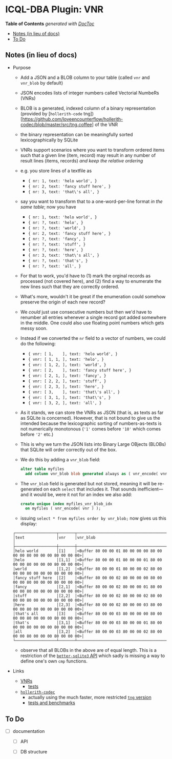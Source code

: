 
# ICQL-DBA Plugin: VNR

<!-- START doctoc generated TOC please keep comment here to allow auto update -->
<!-- DON'T EDIT THIS SECTION, INSTEAD RE-RUN doctoc TO UPDATE -->
**Table of Contents**  *generated with [DocToc](https://github.com/thlorenz/doctoc)*

- [Notes (in lieu of docs)](#notes-in-lieu-of-docs)
- [To Do](#to-do)

<!-- END doctoc generated TOC please keep comment here to allow auto update -->

## Notes (in lieu of docs)

* Purpose
  * Add a JSON and a BLOB column to your table (called `vnr` and `vnr_blob` by default)
  * JSON encodes lists of integer numbers called Vectorial NumbeRs (VNRs)
  * BLOB is a generated, indexed column of a binary representation (provided by [`hollerith-code`
    tng])[https://github.com/loveencounterflow/hollerith-codec/blob/master/src/tng.coffee] of the VNR
  * the binary representation can be meaningfully sorted lexicographically by SQLite
  * VNRs support scenarios where you want to transform ordered items such that a given line (item, record)
    may result in any number of result lines (items, records) *and keep the relative ordering*
  * e.g. you store lines of a textfile as
    * `{ nr: 1, text: 'helo world', }`
    * `{ nr: 2, text: 'fancy stuff here', }`
    * `{ nr: 3, text: 'that\'s all', }`
  * say you want to transform that to a one-word-per-line format *in the same table*; now you have
    * `{ nr: 1, text: 'helo world', }`
    * `{ nr: ?, text: 'helo', }`
    * `{ nr: ?, text: 'world', }`
    * `{ nr: 2, text: 'fancy stuff here', }`
    * `{ nr: ?, text: 'fancy', }`
    * `{ nr: ?, text: 'stuff', }`
    * `{ nr: ?, text: 'here', }`
    * `{ nr: 3, text: 'that\'s all', }`
    * `{ nr: ?, text: 'that's', }`
    * `{ nr: ?, text: 'all', }`
  * For that to work, you'd have to (1) mark the orginal records as processed (not covered here), and (2)
    find a way to enumerate the new lines such that they are correctly ordered.
  * What's more, wouldn't it be great if the enumeration could somehow preserve the origin of each new
    record?
  * We *could* just use consecutive numbers but then we'd have to renumber all entries whenever a single
    record got added somewhere in the middle. One could also use floating point numbers which gets messy
    soon.
  * Instead if we converted the `nr` field to a vector of numbers, we could do the following:
    * `{ vnr: [ 1,    ], text: 'helo world', }`
    * `{ vnr: [ 1, 1, ], text: 'helo', }`
    * `{ vnr: [ 1, 2, ], text: 'world', }`
    * `{ vnr: [ 2,    ], text: 'fancy stuff here', }`
    * `{ vnr: [ 2, 1, ], text: 'fancy', }`
    * `{ vnr: [ 2, 2, ], text: 'stuff', }`
    * `{ vnr: [ 2, 3, ], text: 'here', }`
    * `{ vnr: [ 3,    ], text: 'that\'s all', }`
    * `{ vnr: [ 3, 1, ], text: 'that\'s', }`
    * `{ vnr: [ 3, 2, ], text: 'all', }`
  * As it stands, we can store the VNRs as JSON (that is, as texts as far as SQLite is concerned).
    However, that is not bound to give us the intended because the lexicographic sorting of
    numbers-as-texts is not numerically monotonous (`'1'` comes before `'10'` which comes before `'2'`
    etc.)
  * This is why we turn the JSON lists into Binary Large OBjects (BLOBs) that SQLite will order correctly
    out of the box.
  * We do this by adding a `vnr_blob` field:

    ```sql
    alter table myfiles
      add column vnr_blob blob generated always as ( vnr_encode( vnr ) ) virtual not null;
    ```

  * The `vnr_blob` field is generated but not stored, meaning it will be re-generated on each `select`
    that includes it. That sounds inefficient—and it would be, were it not for an index we also add:

    ```sql
    create unique index myfiles_vnr_blob_idx
      on myfiles ( vnr_encode( vnr ) );
    ```

  * issuing `select * from myfiles order by vnr_blob;` now gives us this display:

  ```
  ┌──────────────────┬───────┬────────────────────────────────────────────────────────────────────┐
  │text              │vnr    │vnr_blob                                                            │
  ├──────────────────┼───────┼────────────────────────────────────────────────────────────────────┤
  │helo world        │[1]    │<Buffer 80 00 00 01 80 00 00 00 80 00 00 00 80 00 00 00 80 00 00 00>│
  │helo              │[1,1]  │<Buffer 80 00 00 01 80 00 00 01 80 00 00 00 80 00 00 00 80 00 00 00>│
  │world             │[1,2]  │<Buffer 80 00 00 01 80 00 00 02 80 00 00 00 80 00 00 00 80 00 00 00>│
  │fancy stuff here  │[2]    │<Buffer 80 00 00 02 80 00 00 00 80 00 00 00 80 00 00 00 80 00 00 00>│
  │fancy             │[2,1]  │<Buffer 80 00 00 02 80 00 00 01 80 00 00 00 80 00 00 00 80 00 00 00>│
  │stuff             │[2,2]  │<Buffer 80 00 00 02 80 00 00 02 80 00 00 00 80 00 00 00 80 00 00 00>│
  │here              │[2,3]  │<Buffer 80 00 00 02 80 00 00 03 80 00 00 00 80 00 00 00 80 00 00 00>│
  │that's all        │[3]    │<Buffer 80 00 00 03 80 00 00 00 80 00 00 00 80 00 00 00 80 00 00 00>│
  │that's            │[3,1]  │<Buffer 80 00 00 03 80 00 00 01 80 00 00 00 80 00 00 00 80 00 00 00>│
  │all               │[3,2]  │<Buffer 80 00 00 03 80 00 00 02 80 00 00 00 80 00 00 00 80 00 00 00>│
  └──────────────────┴───────┴────────────────────────────────────────────────────────────────────┘
  ```
  * observe that all BLOBs in the above are of equal length. This is a restriction of the [`better-sqlite3`
    API](https://github.com/JoshuaWise/better-sqlite3/blob/master/docs/api.md) which sadly is missing a way
    to define one's own `cmp` functions.



* Links
  * [VNRs](https://github.com/loveencounterflow/datom/blob/master/src/vnr.coffee)
    * [tests](https://github.com/loveencounterflow/hengist/blob/master/dev/datom/src/vnr.test.coffee)
  * [`hollerith-codec`](https://github.com/loveencounterflow/hollerith-codec)
    * actually using the much faster, more restricted [`tng` version](https://github.com/loveencounterflow/hollerith-codec/blob/master/src/tng.coffee)
    * [tests and benchmarks](https://github.com/loveencounterflow/hengist/tree/master/dev/hollerith-codec/src)

## To Do

* [ ] documentation
  * [ ] API
  * [ ] DB structure

